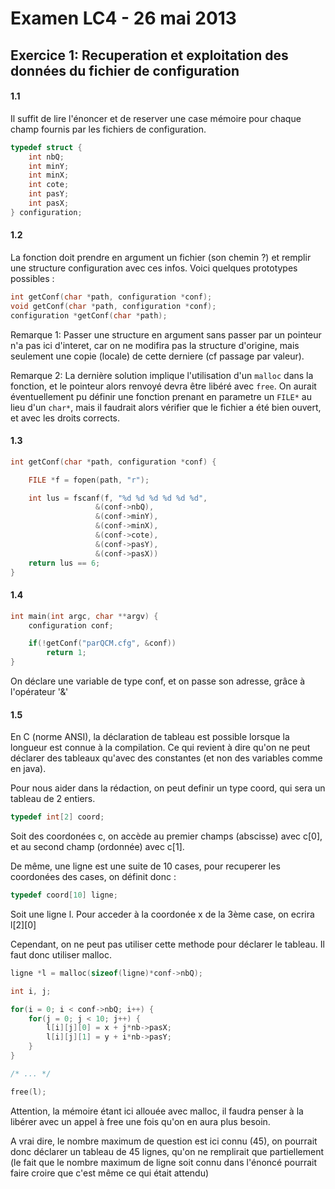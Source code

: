 # Examen LC4 - 26 mai 2013

## Exercice 1: Recuperation et exploitation des données du fichier de configuration

#### 1.1

Il suffit de lire l'énoncer et de reserver une case mémoire pour chaque champ fournis par les fichiers de configuration.
```c
typedef struct {
    int nbQ;
    int minY;
    int minX;
    int cote;
    int pasY;
    int pasX;
} configuration;
```

#### 1.2
La fonction doit prendre en argument un fichier (son chemin ?) et remplir une structure configuration avec ces infos. Voici quelques prototypes possibles :
```c
int getConf(char *path, configuration *conf);
void getConf(char *path, configuration *conf);
configuration *getConf(char *path);
```
Remarque 1:
Passer une structure en argument sans passer par un pointeur n'a pas ici d'interet, car on ne modifira pas la structure d'origine, mais seulement une copie (locale) de cette derniere (cf passage par valeur).

Remarque 2:
La dernière solution implique l'utilisation d'un `malloc` dans la fonction, et le pointeur alors renvoyé devra être libéré avec `free`.
On aurait éventuellement pu définir une fonction prenant en parametre un `FILE*` au lieu d'un `char*`, mais il faudrait alors vérifier que le fichier a été bien ouvert, et avec les droits corrects.

#### 1.3
```c
int getConf(char *path, configuration *conf) {

    FILE *f = fopen(path, "r");

    int lus = fscanf(f, "%d %d %d %d %d %d",
                   &(conf->nbQ),
                   &(conf->minY),
                   &(conf->minX),
                   &(conf->cote),
                   &(conf->pasY),
                   &(conf->pasX))
    return lus == 6;
}
```

#### 1.4
```c
int main(int argc, char **argv) {
    configuration conf;

    if(!getConf("parQCM.cfg", &conf))
        return 1;
}
```
On déclare une variable de type conf, et on passe son adresse, grâce à l'opérateur '&'

#### 1.5

En C (norme ANSI), la déclaration de tableau est possible lorsque la longueur est connue à la compilation. Ce qui revient à dire qu'on ne peut déclarer des tableaux qu'avec des constantes (et non des variables comme en java).

Pour nous aider dans la rédaction, on peut definir un type coord, qui sera un tableau de 2 entiers.

```c
typedef int[2] coord;
```
Soit des coordonées c, on accède au premier champs (abscisse) avec c[0], et au second champ (ordonnée) avec c[1].

De même, une ligne est une suite de 10 cases, pour recuperer les coordonées des cases, on définit donc :
```c
typedef coord[10] ligne;
```
Soit une ligne l. Pour acceder à la coordonée x de la 3ème case, on ecrira l[2][0]

Cependant, on ne peut pas utiliser cette methode pour déclarer le tableau. Il faut donc utiliser malloc.

```c
ligne *l = malloc(sizeof(ligne)*conf->nbQ);

int i, j;

for(i = 0; i < conf->nbQ; i++) {
    for(j = 0; j < 10; j++) {
        l[i][j][0] = x + j*nb->pasX;
        l[i][j][1] = y + i*nb->pasY;
    }
}

/* ... */

free(l);
```

Attention, la mémoire étant ici allouée avec malloc, il faudra penser à la libérer avec un appel à free une fois qu'on en aura plus besoin.

A vrai dire, le nombre maximum de question est ici connu (45), on pourrait donc déclarer un tableau de 45 lignes, qu'on ne remplirait que partiellement (le fait que le nombre maximum de ligne soit connu dans l'énoncé pourrait faire croire que c'est même ce qui était attendu)
